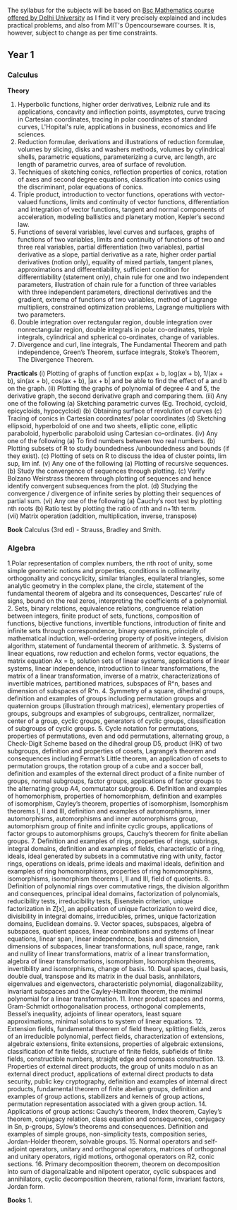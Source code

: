 The syllabus for the subjects will be based on <a href = 'http://keshav.du.ac.in/Downloads/courses/B.Sc.(H)%20Mathematics%20Semester%20Scheme%202011%20onwards.pdf'>Bsc Mathematics course offered by Delhi University</a> as I find it very precisely explained and includes practical problems, and also from MIT's Opencourseware courses. It is, however, subject to change as per time constraints. 

<h2>Year 1</h2>

<h3>Calculus</h3>

<b>Theory</b>
1. Hyperbolic functions, higher order derivatives, Leibniz rule and its applications, concavity and inflection points, asymptotes, curve tracing in Cartesian coordinates, tracing in polar coordinates of standard curves, L'Hopital's rule, applications in business, economics and life sciences.
2. Reduction formulae, derivations and illustrations of reduction formulae, volumes by slicing, disks and washers methods, volumes by cylindrical shells, parametric equations, parameterizing a curve, arc length, arc length of parametric curves, area of surface of revolution.
3. Techniques of sketching conics, reflection  properties  of  conics, rotation  of  axes  and  second degree equations, classification into conics using the discriminant, polar equations of conics.
4. Triple product, introduction to vector functions, operations with vector-valued functions, limits and continuity of vector functions, differentiation and integration of vector functions, tangent and normal components of acceleration, modeling ballistics and planetary motion, Kepler’s second law.
5. Functions of several variables, level curves and surfaces, graphs of functions of two variables, limits and continuity of functions of two and three real variables, partial differentiation (two variables), partial derivative as a slope, partial derivative as a rate, higher order partial derivatives (notion only), equality of mixed partials, tangent planes, approximations and differentiability, sufficient condition for differentiability (statement only), chain rule for one and two independent parameters, illustration of chain rule for a function of three variables with three independent parameters, directional derivatives and the gradient, extrema of functions of two variables, method of Lagrange multipliers, constrained optimization problems, Lagrange multipliers with two parameters.
6. Double integration over rectangular region, double integration over nonrectangular region, double integrals in polar co-ordinates, triple integrals, cylindrical and spherical co-ordinates, change of variables.
7. Divergence and curl, line integrals, The Fundamental Theorem and path independence, Green’s Theorem, surface integrals, Stoke’s Theorem, The Divergence Theorem.

<b>Practicals</b>
(i) Plotting of graphs of function exp(ax + b, log(ax + b), 1/(ax + b), sin(ax + b), cos(ax + b), |ax + b| and be able to find the effect of a and b on the graph.
(ii) Plotting the graphs of polynomial of degree 4 and 5, the derivative graph, the second derivative graph and comparing them. 
(iii) Any one of the following 
(a) Sketching parametric curves (Eg. Trochoid, cycloid, epicycloids, hypocycloid) 
(b) Obtaining surface of revolution of curves 
(c) Tracing of conics in Cartesian coordinates/ polar coordinates 
(d) Sketching  ellipsoid, hyperboloid of one and two sheets, elliptic cone, elliptic paraboloid, hyperbolic paraboloid using Cartesian co-ordinates.
(iv) Any one of the following 
(a) To find numbers between two real numbers. 
(b) Plotting subsets of R to study boundedness /unboundedness and bounds (if they exist). 
(c) Plotting of sets on R to discuss the idea of cluster points, lim sup, lim inf. 
(v) Any one of the following 
(a) Plotting of recursive sequences. 
(b) Study the convergence of sequences through plotting. 
(c) Verify Bolzano Weirstrass theorem through plotting of sequences and hence identify convergent subsequences from the plot. 
(d) Studying the convergence / divergence of infinite series by plotting their sequences of partial sum. 
(vi) Any one of the following 
(a) Cauchy’s root test by plotting nth roots 
(b) Ratio test by plotting the ratio of  nth and n+1th term.  
(vii) Matrix operation (addition, multiplication, inverse, transpose)

<b>Book</b>
Calculus (3rd ed) - Strauss, Bradley and Smith.

<h3>Algebra</h3>

1.Polar representation of complex numbers, the nth root of unity, some simple geometric notions and  properties,  conditions  in  collinearity,  orthogonality  and  concyclicity,  similar  triangles, equilateral triangles, some analytic geometry in the complex plane, the circle, statement of the fundamental theorem of algebra and its consequences, Descartes’ rule of signs, bound on the real zeros, interpreting the coefficients of a polynomial.
2. Sets, binary relations, equivalence relations, congruence relation between integers, finite product of sets, functions, composition of functions, bijective functions, invertible functions, introduction of finite and infinite sets through correspondence, binary operations, principle of mathematical induction,  well-ordering  property  of  positive  integers, division algorithm, statement of fundamental theorem of arithmetic.
3. Systems of linear equations, row reduction and echelon forms, vector equations, the matrix equation Ax = b,  solution  sets  of linear systems, applications of linear systems, linear independence, introduction to linear transformations, the matrix of a linear transformation, inverse of a matrix, characterizations of invertible matrices, partitioned matrices, subspaces of R^n, bases and dimension of subspaces of R^n.
4. Symmetry of a square, dihedral groups, definition and examples of groups including permutation groups and quaternion groups (illustration through matrices), elementary properties of groups, subgroups and examples of subgroups, centralizer, normalizer, center of a group, cyclic groups, generators of cyclic groups, classification of subgroups of cyclic groups.
5. Cycle notation for permutations, properties of permutations, even and odd permutations, alternating group, a Check-Digit Scheme based on the dihedral group D5, product (HK) of two subgroups, definition and properties of cosets, Lagrange’s theorem and consequences including Fermat’s Little theorem, an application of cosets to permutation groups, the rotation group of a cube and a soccer ball, definition and examples of the external direct product of a finite number of groups, normal subgroups, factor groups, applications of factor groups to the alternating group A4, commutator  subgroup.
6. Definition  and  examples  of  homomorphism,  properties of  homomorphism,  definition  and examples of isomorphism, Cayley’s theorem, properties of isomorphism, Isomorphism theorems I, II and III,  definition  and  examples  of  automorphisms,  inner  automorphisms,  automorphisms  and  inner automorphisms  group,  automorphism  group  of  finite  and  infinite  cyclic  groups,  applications  of  factor groups to automorphisms groups, Cauchy’s theorem for finite abelian groups.
7. Definition and examples of rings, properties of rings, subrings, integral domains, definition and examples of fields, characteristic of a ring, ideals, ideal generated by subsets in a commutative ring with unity, factor rings, operations on ideals, prime ideals and maximal ideals, definition and  examples  of  ring  homomorphisms,  properties  of  ring  homomorphisms,  isomorphisms, isomorphism theorems I, II and III, field of quotients.
8. Definition  of  polynomial  rings  over  commutative  rings,  the  division  algorithm  and consequences,  principal  ideal  domains,  factorization  of  polynomials,  reducibility  tests, irreducibility  tests,  Eisenstein  criterion,  unique factorization  in Z[x],  an  application  of  unique factorization  to  weird  dice,  divisibility  in  integral  domains,  irreducibles,  primes,  unique factorization domains, Euclidean domains.
9. Vector  spaces,  subspaces,  algebra  of  subspaces,  quotient  spaces,  linear  combinations  and systems of linear equations, linear span, linear independence, basis and dimension, dimensions of subspaces, linear transformations, null space, range, rank and nullity of linear transformations, matrix of a linear transformation, algebra of linear transformations, isomorphism, Isomorphism theorems, invertibility and isomorphisms, change of basis.
10. Dual spaces, dual basis, double dual, transpose and its matrix in the dual basis, annhilators, eigenvalues and eigenvectors, characteristic polynomial, diagonalizability, invariant subspaces and the Cayley-Hamilton theorem, the minimal polynomial for a linear transformation.
11. Inner product spaces and norms, Gram-Schmidt orthogonalisation process, orthogonal complements, Bessel’s inequality, adjoints of linear operators, least square approximations, minimal solutions to system of linear equations.
12. Extension  fields,  fundamental  theorem  of  field  theory,  splitting  fields,  zeros  of  an  irreducible polynomial, perfect fields, characterization of extensions, algebraic extensions, finite extensions, properties  of  algebraic  extensions,  classification of  finite  fields,  structure  of  finite  fields, subfields of finite fields, constructible numbers, straight edge and compass construction.
13. Properties of external direct products, the group of units modulo n as an external direct product, applications of external direct products to data security, public key cryptography, definition and examples  of  internal  direct  products,  fundamental  theorem  of  finite  abelian  groups,  definition and  examples  of  group  actions,  stabilizers  and  kernels  of  group  actions,  permutation representation associated with a given group action.
14. Applications of group actions: Cauchy’s theorem, Index theorem, Cayley’s theorem, conjugacy relation,  class  equation  and  consequences,  conjugacy  in Sn, p-groups,  Sylow’s  theorems  and consequences. Definition and examples  of simple  groups,  non-simplicity  tests,  composition series, Jordan-Holder theorem, solvable groups.
15. Normal  operators  and  self-adjoint  operators,  unitary  and  orthogonal  operators,  matrices  of orthogonal and unitary operators, rigid motions, orthogonal operators on R2, conic sections.
16. Primary  decomposition  theorem,  theorem  on  decomposition  into  sum  of  diagonalizable  and nilpotent  operator,  cyclic  subspaces  and  annihilators,  cyclic  decomposition  theorem,  rational form, invariant factors, Jordan form.

<b>Books</b>
1. 
